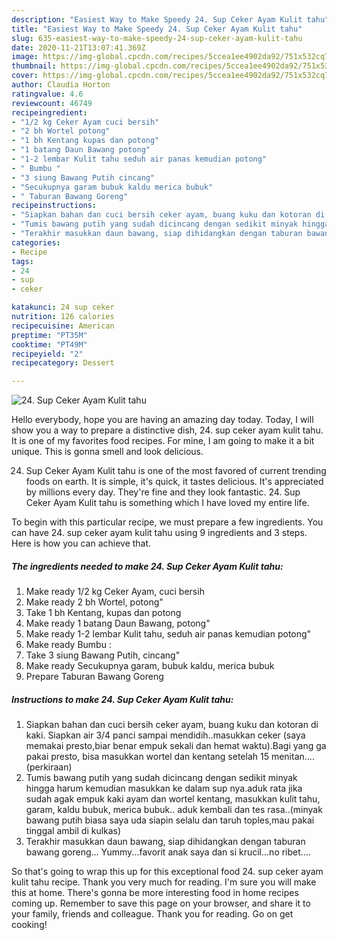 ```yaml
---
description: "Easiest Way to Make Speedy 24. Sup Ceker Ayam Kulit tahu"
title: "Easiest Way to Make Speedy 24. Sup Ceker Ayam Kulit tahu"
slug: 635-easiest-way-to-make-speedy-24-sup-ceker-ayam-kulit-tahu
date: 2020-11-21T13:07:41.369Z
image: https://img-global.cpcdn.com/recipes/5ccea1ee4902da92/751x532cq70/24-sup-ceker-ayam-kulit-tahu-foto-resep-utama.jpg
thumbnail: https://img-global.cpcdn.com/recipes/5ccea1ee4902da92/751x532cq70/24-sup-ceker-ayam-kulit-tahu-foto-resep-utama.jpg
cover: https://img-global.cpcdn.com/recipes/5ccea1ee4902da92/751x532cq70/24-sup-ceker-ayam-kulit-tahu-foto-resep-utama.jpg
author: Claudia Horton
ratingvalue: 4.6
reviewcount: 46749
recipeingredient:
- "1/2 kg Ceker Ayam cuci bersih"
- "2 bh Wortel potong"
- "1 bh Kentang kupas dan potong"
- "1 batang Daun Bawang potong"
- "1-2 lembar Kulit tahu seduh air panas kemudian potong"
- " Bumbu "
- "3 siung Bawang Putih cincang"
- "Secukupnya garam bubuk kaldu merica bubuk"
- " Taburan Bawang Goreng"
recipeinstructions:
- "Siapkan bahan dan cuci bersih ceker ayam, buang kuku dan kotoran di kaki. Siapkan air 3/4 panci sampai mendidih..masukkan ceker (saya memakai presto,biar benar empuk sekali dan hemat waktu).Bagi yang ga pakai presto, bisa masukkan wortel dan kentang setelah 15 menitan....(perkiraan)"
- "Tumis bawang putih yang sudah dicincang dengan sedikit minyak hingga harum kemudian masukkan ke dalam sup nya.aduk rata jika sudah agak empuk kaki ayam dan wortel kentang, masukkan kulit tahu, garam, kaldu bubuk, merica bubuk.. aduk kembali dan tes rasa..(minyak bawang putih biasa saya uda siapin selalu dan taruh toples,mau pakai tinggal ambil di kulkas)"
- "Terakhir masukkan daun bawang, siap dihidangkan dengan taburan bawang goreng... Yummy...favorit anak saya dan si krucil...no ribet...."
categories:
- Recipe
tags:
- 24
- sup
- ceker

katakunci: 24 sup ceker 
nutrition: 126 calories
recipecuisine: American
preptime: "PT35M"
cooktime: "PT49M"
recipeyield: "2"
recipecategory: Dessert

---
```



![24. Sup Ceker Ayam Kulit tahu](https://img-global.cpcdn.com/recipes/5ccea1ee4902da92/751x532cq70/24-sup-ceker-ayam-kulit-tahu-foto-resep-utama.jpg)

Hello everybody, hope you are having an amazing day today. Today, I will show you a way to prepare a distinctive dish, 24. sup ceker ayam kulit tahu. It is one of my favorites food recipes. For mine, I am going to make it a bit unique. This is gonna smell and look delicious.

24. Sup Ceker Ayam Kulit tahu is one of the most favored of current trending foods on earth. It is simple, it's quick, it tastes delicious. It's appreciated by millions every day. They're fine and they look fantastic. 24. Sup Ceker Ayam Kulit tahu is something which I have loved my entire life.




To begin with this particular recipe, we must prepare a few ingredients. You can have 24. sup ceker ayam kulit tahu using 9 ingredients and 3 steps. Here is how you can achieve that.

<!--inarticleads1-->

##### The ingredients needed to make 24. Sup Ceker Ayam Kulit tahu:

1. Make ready 1/2 kg Ceker Ayam, cuci bersih
1. Make ready 2 bh Wortel, potong&#34;
1. Take 1 bh Kentang, kupas dan potong
1. Make ready 1 batang Daun Bawang, potong&#34;
1. Make ready 1-2 lembar Kulit tahu, seduh air panas kemudian potong&#34;
1. Make ready  Bumbu :
1. Take 3 siung Bawang Putih, cincang&#34;
1. Make ready Secukupnya garam, bubuk kaldu, merica bubuk
1. Prepare  Taburan Bawang Goreng




<!--inarticleads2-->

##### Instructions to make 24. Sup Ceker Ayam Kulit tahu:

1. Siapkan bahan dan cuci bersih ceker ayam, buang kuku dan kotoran di kaki. Siapkan air 3/4 panci sampai mendidih..masukkan ceker (saya memakai presto,biar benar empuk sekali dan hemat waktu).Bagi yang ga pakai presto, bisa masukkan wortel dan kentang setelah 15 menitan....(perkiraan)
1. Tumis bawang putih yang sudah dicincang dengan sedikit minyak hingga harum kemudian masukkan ke dalam sup nya.aduk rata jika sudah agak empuk kaki ayam dan wortel kentang, masukkan kulit tahu, garam, kaldu bubuk, merica bubuk.. aduk kembali dan tes rasa..(minyak bawang putih biasa saya uda siapin selalu dan taruh toples,mau pakai tinggal ambil di kulkas)
1. Terakhir masukkan daun bawang, siap dihidangkan dengan taburan bawang goreng... Yummy...favorit anak saya dan si krucil...no ribet....




So that's going to wrap this up for this exceptional food 24. sup ceker ayam kulit tahu recipe. Thank you very much for reading. I'm sure you will make this at home. There's gonna be more interesting food in home recipes coming up. Remember to save this page on your browser, and share it to your family, friends and colleague. Thank you for reading. Go on get cooking!
